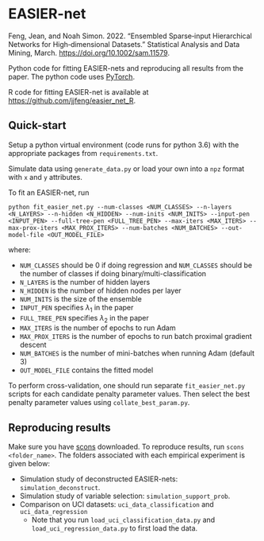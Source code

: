 # EASIER-net

Feng, Jean, and Noah Simon. 2022. “Ensembled Sparse‐input Hierarchical Networks for High‐dimensional Datasets.” Statistical Analysis and Data Mining, March. https://doi.org/10.1002/sam.11579.

Python code for fitting EASIER-nets and reproducing all results from the paper.
The python code uses [PyTorch](https://pytorch.org/).

R code for fitting EASIER-net is available at https://github.com/jjfeng/easier_net_R.

## Quick-start

Setup a python virtual environment (code runs for python 3.6) with the appropriate packages from `requirements.txt`.

Simulate data using `generate_data.py` or load your own into a `npz` format with `x` and `y` attributes.

To fit an EASIER-net, run
```
python fit_easier_net.py --num-classes <NUM_CLASSES> --n-layers <N_LAYERS> --n-hidden <N_HIDDEN> --num-inits <NUM_INITS> --input-pen <INPUT_PEN> --full-tree-pen <FULL_TREE_PEN> --max-iters <MAX_ITERS> --max-prox-iters <MAX_PROX_ITERS> --num-batches <NUM_BATCHES> --out-model-file <OUT_MODEL_FILE>
```
where:
* `NUM_CLASSES` should be 0 if doing regression and `NUM_CLASSES` should be the number of classes if doing binary/multi-classification
* `N_LAYERS` is the number of hidden layers
* `N_HIDDEN` is the number of hidden nodes per layer
* `NUM_INITS` is the size of the ensemble
* `INPUT_PEN` specifies $\lambda_1$ in the paper
* `FULL_TREE_PEN` specifies $\lambda_2$ in the paper
* `MAX_ITERS` is the number of epochs to run Adam
* `MAX_PROX_ITERS` is the number of epochs to run batch proximal gradient descent
* `NUM_BATCHES` is the number of mini-batches when running Adam (default 3) 
* `OUT_MODEL_FILE` contains the fitted model

To perform cross-validation, one should run separate `fit_easier_net.py` scripts for each candidate penalty parameter values.
Then select the best penalty parameter values using `collate_best_param.py`.


## Reproducing results

Make sure you have [scons](https://scons.org/) downloaded.
To reproduce results, run `scons <folder_name>`.
The folders associated with each empirical experiment is given below:

* Simulation study of deconstructed EASIER-nets: `simulation_deconstruct`.
* Simulation study of variable selection: `simulation_support_prob`.
* Comparison on UCI datasets: `uci_data_classification` and `uci_data_regression`
   + Note that you run `load_uci_classification_data.py` and `load_uci_regression_data.py` to first load the data.

